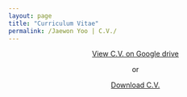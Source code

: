 ```yaml
---
layout: page
title: "Curriculum Vitae"
permalink: /Jaewon Yoo | C.V./
---
```


<p align="center">
<a href="http://bit.ly/2KWOhiU" target="_blank"> View C.V. on Google drive</a>
</p>

<p align="center">
  or
</p>

<p align="center">
  <a href="http://bit.ly/2E8BTfg" target="_blank">Download C.V.</a>
</p>
